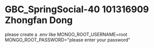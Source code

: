 ﻿# GBC_SpringSocial-40 101316909 Zhongfan Dong
please create a .env like
MONGO_ROOT_USERNAME=root
MONGO_ROOT_PASSWORD="please enter your password"
